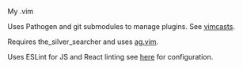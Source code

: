 My .vim

Uses Pathogen and git submodules to manage plugins.
See [vimcasts](http://vimcasts.org/episodes/synchronizing-plugins-with-git-submodules-and-pathogen/).

Requires the_silver_searcher and uses [ag.vim](https://github.com/rking/ag.vim).

Uses ESLint for JS and React linting see [here](https://github.com/jaxbot/syntastic-react) for configuration.
